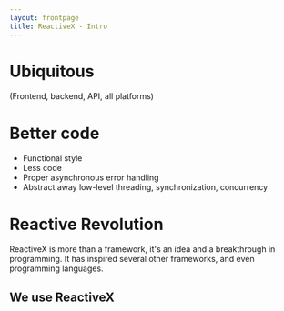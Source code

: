 ```yaml
---
layout: frontpage
title: ReactiveX - Intro
---
```



# Ubiquitous
 (Frontend, backend, API, all platforms)

# Better code

- Functional style
- Less code
- Proper asynchronous error handling
- Abstract away low-level threading, synchronization, concurrency

# Reactive Revolution

ReactiveX is more than a framework, it's an idea and a breakthrough in programming. It has inspired several other frameworks, and even programming languages.

## We use ReactiveX
